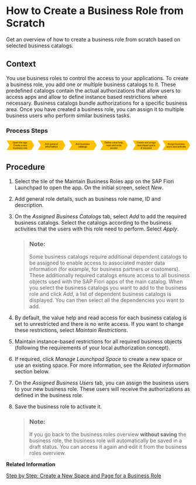 <!-- copyad46da74dcfa428a97ea76d1902a7709 -->

# How to Create a Business Role from Scratch

Get an overview of how to create a business role from scratch based on selected business catalogs.



<a name="copyad46da74dcfa428a97ea76d1902a7709__HowToCreateBusinessRoleFromScratch_context"/>

## Context

You use business roles to control the access to your applications. To create a business role, you add one or multiple business catalogs to it. These predefined catalogs contain the actual authorizations that allow users to access apps and allow to define instance based restrictions where necessary. Business catalogs bundle authorizations for a specific business area. Once you have created a business role, you can assign it to multiple business users who perform similar business tasks.



### Process Steps

![](images/Create_Business_Role_5abe629.png) 



<a name="copyad46da74dcfa428a97ea76d1902a7709__HowToCreateBusinessRoleFromScratch_steps"/>

## Procedure

1.  Select the tile of the Maintain Business Roles app on the SAP Fiori Launchpad to open the app. On the initial screen, select *New*.

2.  Add general role details, such as business role name, ID and description.

3.  On the *Assigned Business Catalogs* tab, select *Add* to add the required business catalogs. Select the catalogs according to the business activities that the users with this role need to perform. Select *Apply*.

    > ### Note:  
    > Some business catalogs require additional dependent catalogs to be assigned to enable access to associated master data information \(for example, for business partners or customers\). These additionally required catalogs ensure access to all business objects used with the SAP Fiori apps of the main catalog. When you select the business catalogs you want to add to the business role and click *Add*, a list of dependent business catalogs is displayed. You can then select all the dependencies you want to add.

4.  By default, the value help and read access for each business catalog is set to unrestricted and there is no write access. If you want to change these restrictions, select *Maintain Restrictions*.

5.  Maintain instance-based restrictions for all required business objects \(following the requirements of your local authorization concept\).

6.  If required, click *Manage Launchpad Space* to create a new space or use an existing space. For more information, see the *Related information* section below.

7.  On the *Assigned Business Users* tab, you can assign the business users to your new business role. These users will receive the authorizations as defined in the business role.

8.  Save the business role to activate it.

    > ### Note:  
    > If you go back to the business roles overview **without saving** the business role, the business role will automatically be saved in a draft status. You can access it again and edit it from the business roles overview.


**Related Information**  


[Step by Step: Create a New Space and Page for a Business Role](https://help.sap.com/viewer/4fc8d03390c342da8a60f8ee387bca1a/latest/en-US/ab05d9e086554a08af88d6482deb1bcb.html)

